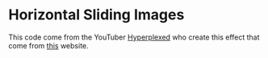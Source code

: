 # Horizontal Sliding Images
This code come from the YouTuber [Hyperplexed](https://www.youtube.com/@Hyperplexed) who create this effect that come from [this](https://camillemormal.webflow.io/) website.